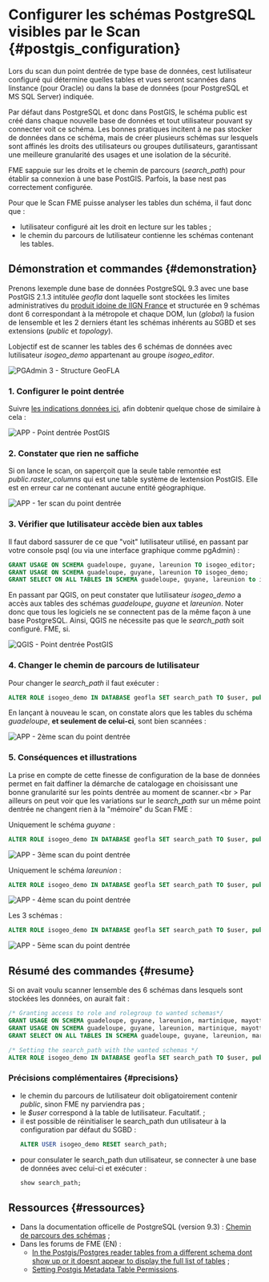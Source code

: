 # Configurer les schémas PostgreSQL visibles par le Scan {#postgis_configuration}

Lors du scan dun point dentrée de type base de données, cest lutilisateur configuré qui détermine quelles tables et vues seront scannées dans linstance (pour Oracle) ou dans la base de données (pour PostgreSQL et MS SQL Server) indiquée.

Par défaut dans PostgreSQL et donc dans PostGIS, le schéma public est créé dans chaque nouvelle base de données et tout utilisateur pouvant sy connecter voit ce schéma. Les bonnes pratiques incitent à ne pas stocker de données dans ce schéma, mais de créer plusieurs schémas sur lesquels sont affinés les droits des utilisateurs ou groupes dutilisateurs, garantissant une meilleure granularité des usages et une isolation de la sécurité.

FME sappuie sur les droits et le chemin de parcours (*search_path*) pour établir sa connexion à une base PostGIS. Parfois, la base nest pas correctement configurée.

Pour que le Scan FME puisse analyser les tables dun schéma, il faut donc que :
* lutilisateur configuré ait les droit en lecture sur les tables ;
* le chemin du parcours de lutilisateur contienne les schémas contenant les tables.

## Démonstration et commandes {#demonstration}

Prenons lexemple dune base de données PostgreSQL 9.3 avec une base PostGIS 2.1.3 intitulée *geofla* dont laquelle sont stockées les limites administratives du [produit idoine de lIGN France](http://professionnels.ign.fr/geofla) et structurée en 9 schémas dont 6 correspondant à la métropole et chaque DOM, lun (*global*) la fusion de lensemble et les 2 derniers étant les schémas inhérents au SGBD et ses extensions (*public* et *topology*).

Lobjectif est de scanner les tables des 6 schémas de données avec lutilisateur *isogeo_demo* appartenant au groupe *isogeo_editor*.

![PGAdmin 3 - Structure GeoFLA](/assets/annex_scanPostGIS_db_geofla.png "Structure de la base de données GeoFLA dans PgAdmin")

### 1. Configurer le point dentrée 

Suivre [les indications données ici](/assets/new_db.html), afin dobtenir quelque chose de similaire à cela :

![APP - Point dentrée PostGIS](/assets/annex_scanPostGIS_entryPoint_geofla.png "Point dentrée configuré dans Isogeo")

### 2. Constater que rien ne saffiche

Si on lance le scan, on saperçoit que la seule table remontée est *public.raster_columns* qui est une table système de lextension PostGIS. Elle est en erreur car ne contenant aucune entité géographique.

![APP - 1er scan du point dentrée](/assets/annex_scanPostGIS_scan0.png "Premier scan : aucune table ne semble accessible")

### 3. Vérifier que lutilisateur accède bien aux tables

Il faut dabord sassurer de ce que "voit" lutilisateur utilisé, en passant par votre console psql (ou via une interface graphique comme pgAdmin) :
```sql
GRANT USAGE ON SCHEMA guadeloupe, guyane, lareunion TO isogeo_editor;
GRANT USAGE ON SCHEMA guadeloupe, guyane, lareunion TO isogeo_demo;
GRANT SELECT ON ALL TABLES IN SCHEMA guadeloupe, guyane, lareunion to isogeo_demo;
```
En passant par QGIS, on peut constater que lutilisateur *isogeo_demo* a accès aux tables des schémas *guadeloupe*, *guyane* et *lareunion*. Noter donc que tous les logiciels ne se connectent pas de la même façon à une base PostgreSQL. Ainsi, QGIS ne nécessite pas que le *search_path* soit configuré. FME, si.

![QGIS - Point dentrée PostGIS](/assets/annex_scanPostGIS_grant_user_ok_qgis.png "La connexion avec isogeo_demo via QGIS fonctionne")

### 4. Changer le chemin de parcours de lutilisateur

Pour changer le *search_path* il faut exécuter :
```sql
ALTER ROLE isogeo_demo IN DATABASE geofla SET search_path TO $user, public, guadeloupe;
```
En lançant à nouveau le scan, on constate alors que les tables du schéma *guadeloupe*, **et seulement de celui-ci**, sont bien scannées :

![APP - 2ème scan du point dentrée](/assets/annex_scanPostGIS_scan1_guadeloupe.png "Le schéma guadeloupe est bien scanné")

### 5. Conséquences et illustrations

La prise en compte de cette finesse de configuration de la base de données permet en fait daffiner la démarche de catalogage en choisissant une bonne granularité sur les points dentrée au moment de scanner.<br \>
Par ailleurs on peut voir que les variations sur le *search_path*  sur un même point dentrée ne changent rien à la "mémoire" du Scan FME :

Uniquement le schéma *guyane* :
```sql
ALTER ROLE isogeo_demo IN DATABASE geofla SET search_path TO $user, public, guyane;
```

![APP - 3ème scan du point dentrée](/assets/annex_scanPostGIS_scan2_guyane.png "Le schéma guyane est bien scanné")

Uniquement le schéma *lareunion* :
```sql
ALTER ROLE isogeo_demo IN DATABASE geofla SET search_path TO $user, public, lareunion;
```

![APP - 4ème scan du point dentrée](/assets/annex_scanPostGIS_scan3_lareunion.png "Le schéma lareunion est bien scanné")

Les 3 schémas :
```sql
ALTER ROLE isogeo_demo IN DATABASE geofla SET search_path TO $user, public, guadeloupe, guyane, lareunion;
```

![APP - 5ème scan du point dentrée](/assets/annex_scanPostGIS_scan4_all.png "Les 3 schémas sont bien scannés")

## Résumé des commandes {#resume}

Si on avait voulu scanner lensemble des 6 schémas dans lesquels sont stockées les données, on aurait fait :

```sql
/* Granting access to role and rolegroup to wanted schemas*/
GRANT USAGE ON SCHEMA guadeloupe, guyane, lareunion, martinique, mayotte, metropole TO isogeo_editor;
GRANT USAGE ON SCHEMA guadeloupe, guyane, lareunion, martinique, mayotte, metropole TO isogeo_demo;
GRANT SELECT ON ALL TABLES IN SCHEMA guadeloupe, guyane, lareunion, martinique, mayotte, metropole to isogeo_demo;

/* Setting the search_path with the wanted schemas */
ALTER ROLE isogeo_demo IN DATABASE geofla SET search_path TO $user, public, guadeloupe, guyane, lareunion, martinique, mayotte, metropole;
```

### Précisions complémentaires {#precisions}

* le chemin du parcours de lutilisateur doit obligatoirement contenir *public*, sinon FME ny parviendra pas ;
* le *$user* correspond à la table de lutilisateur. Facultatif. ;
* il est possible de réinitialiser le search_path dun utilisateur à la configuration par défaut du SGBD :
    ```sql
    ALTER USER isogeo_demo RESET search_path;
    ```
* pour consulater le search_path dun utilisateur, se connecter à une base de données avec celui-ci et exécuter :
    ```sql
    show search_path;
    ```

## Ressources {#ressources}

* Dans la documentation officelle de PostgreSQL (version 9.3) : [Chemin de parcours des schémas](http://docs.postgresql.fr/9.3/ddl-schemas.html#ddl-schemas-path) ;
* Dans les forums de FME (EN) :
    * [In the Postgis/Postgres reader tables from a different schema dont show up or it doesnt appear to display the full list of tables](https://knowledge.safe.com/articles/480/in-the-postgispostgres-reader-tables-from-a-differ.html) ;
    * [Setting Postgis Metadata Table Permissions](https://knowledge.safe.com/articles/420/setting-postgis-metadata-table-permissions.html).
